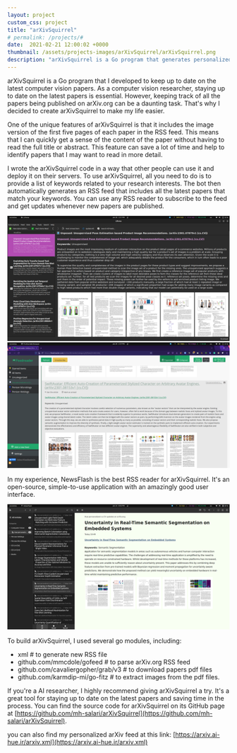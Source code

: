 ```yaml
---
layout: project
custom_css: project
title: "arXivSquirrel"
# permalink: /projects/#
date:  2021-02-21 12:00:02 +0000
thumbnail: /assets/projects-images/arXivSquirrel/arXivSquirrel.png
description: "arXivSquirrel is a Go program that generates personalized RSS feeds from arXiv.org based on user keywords. It helps you stay up to date on the latest research papers in your field."
---
```


arXivSquirrel is a Go program that I developed to keep up to date on the latest computer vision papers. As a computer vision researcher, staying up to date on the latest papers is essential. However, keeping track of all the papers being published on arXiv.org can be a daunting task. That's why I decided to create arXivSquirrel to make my life easier.

One of the unique features of arXivSquirrel is that it includes the image version of the first five pages of each paper in the RSS feed. This means that I can quickly get a sense of the content of the paper without having to read the full title or abstract. This feature can save a lot of time and help to identify papers that I may want to read in more detail.

I wrote the arXivSquirrel code in a way that other people can use it and deploy it on their servers. To use arXivSquirrel, all you need to do is to provide a list of keywords related to your research interests. The bot then automatically generates an RSS feed that includes all the latest papers that match your keywords. You can use any RSS reader to subscribe to the feed and get updates whenever new papers are published.

![lifera Screenshot](/assets/projects-images/arXivSquirrel/lifera.png)
![feedreader Screenshot](/assets/projects-images/arXivSquirrel/feedreader.png)

In my experience, NewsFlash is the best RSS reader for arXivSquirrel. It's an open-source, simple-to-use application with an amazingly good user interface.

![NewsFlash Screenshot](/assets/projects-images/arXivSquirrel/NewsFlash.png)

To build arXivSquirrel, I used several go modules, including:

- xml                                # to generate new RSS file
- github.com/mmcdole/gofeed          # to parse arXiv.org RSS feed
- github.com/cavaliergopher/grab/v3  # to download papers pdf files
- github.com/karmdip-mi/go-fitz      # to extract images from the pdf files.

If you're a AI researcher, I highly recommend giving arXivSquirrel a try. It's a great tool for staying up to date on the latest papers and saving time in the process. You can find the source code for arXivSquirrel on its GitHub page at [https://github.com/mh-salari/arXivSquirrel](https://github.com/mh-salari/arXivSquirrel).

you can also find my personalized arXiv feed at this link: [https://arxiv.ai-hue.ir/arxiv.xml](https://arxiv.ai-hue.ir/arxiv.xml)
